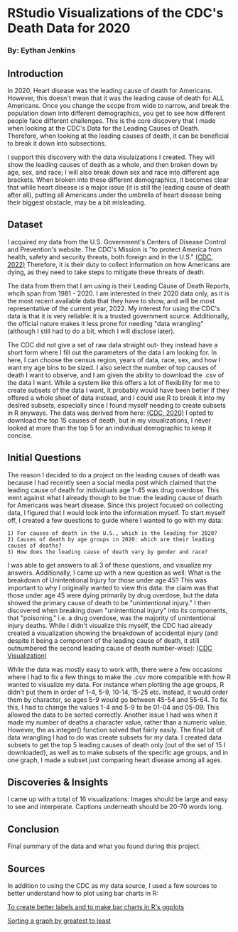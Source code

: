 # RStudio Visualizations of the CDC's Death Data for 2020
### By: Eythan Jenkins

## Introduction

In 2020, Heart disease was the leading cause of death for Americans. However, this doesn't mean that it was the leading cause of death for ALL Americans. Once you change the scope from wide to narrow, and break the population down into different demographics, you get to see how different people face different challenges. This is the core discovery that I made when looking at the CDC's Data for the Leading Causes of Death. Therefore, when looking at the leading causes of death, it can be beneficial to break it down into subsections. 

I support this discovery with the data visulaizations I created. They will show the leading causes of death as a whole, and then broken down by age, sex, and race; I will also break down sex and race into different age brackets. When broken into these different demographics, it becomes clear that while heart disease is a major issue (it is still the leading cause of death after all), putting all Americans under the umbrella of heart disease being their biggest obstacle, may be a bit misleading.

## Dataset

I acquired my data from the U.S. Government's Centers of Disease Control and Prevention's website. The CDC's Mission is "to protect America from health, safety and security threats, both foreign and in the U.S." [(CDC, 2022)](https://www.cdc.gov/about/organization/mission.htm) Therefore, it is their duty to collect information on how Americans are dying, as they need to take steps to mitigate these threats of death.

The data from them that I am using is their Leading Cause of Death Reports, whcih span from 1981 - 2020. I am interested in their 2020 data only, as it is the most recent available data that they have to show, and will be most representative of the current year, 2022. My interest for using the CDC's data is that it is very reliable: it is a trusted government source. Additionally, the official nature makes it less prone for needing "data wrangling" (although I still had to do a bit, which I will disclose later).

The CDC did not give a set of raw data straight out- they instead have a short form where I fill out the parameters of the data I am looking for. In here, I can choose the census region, years of data, race, sex, and how I want my age bins to be sized. I also select the number of top causes of death I want to observe, and I am given the ability to download the .csv of the data I want. While a system like this offers a lot of flexibility for me to create subsets of the data I want, it probably would have been better if they offered a whole sheet of data instead, and I could use R to break it into my desired subsets, especially since I found myself needing to create subsets in R anyways. The data was derived from here: [(CDC, 2020)](https://wisqars.cdc.gov/fatal-leading) I opted to download the top 15 causes of death, but in my visualizations, I never looked at more than the top 5 for an individual demographic to keep it concise. 

## Initial Questions

The reason I decided to do a project on the leading causes of death was because I had recently seen a social media post which claimed that the leading cause of death for individuals age 1-45 was drug overdose. This went against what I already though to be true: the leading cause of death for Americans was heart disease. Since this project focused on collecting data, I figured that I would look into the information myself. To start myself off, I created a few questions to guide where I wanted to go with my data:

    1) For causes of death in the U.S., which is the leading for 2020?
    2) Causes of death by age groups in 2020: which are their leading causes of deaths? 
    3) How does the leading cause of death vary by gender and race?
  
  I was able to get answers to all 3 of these questions, and visualize my answers. Additionally, I came up with a new question as well: What is the breakdown of Unintentional Injury for those under age 45? This was important to why I originally wanted to view this data: the claim was that those under age 45 were dying primarily by drug overdose, but the data showed the primary cause of death to be "unintentional injury." I then discovered when breaking down "unintentional injury" into its components, that "poisoning," i.e. a drug overdose, was the majority of unintentional injury deaths. While I didn't visualize this myself, the CDC had already created a visualization showing the breakdown of accidental injury (and despite it being a component of the leading cause of death, it still outnumbered the second leading cause of death number-wise): [(CDC Visualization)](https://www.cdc.gov/injury/wisqars/animated-leading-causes.html)
  
  While the data was mostly easy to work with, there were a few occasions where I had to fix a few things to make the .csv more compatible with how R wanted to visualize my data. For instance when plotting the age groups, R didn't put them in order of 1-4, 5-9, 10-14, 15-25 etc. Instead, it would order them by character, so ages 5-9 would go between 45-54 and 55-64. To fix this, I had to change the values 1-4 and 5-9 to be 01-04 and 05-09. This allowed the data to be sorted correctly. Another issue I had was when it made my number of deaths a character value, rather than a numeric value. However, the as.integer() function solved that fairly easily. The final bit of data wrangling I had to do was create subsets for my data. I created data subsets to get the top 5 leading causes of death only (out of the set of 15 I downloaded), as well as to make subsets of the specific age groups, and in one graph, I made a subset just comparing heart disease among all ages.

## Discoveries & Insights

I came up with a total of 16 visualizations:
Images should be large and easy to see and interperate. 
Captions underneath should be 20-70 words long.

## Conclusion

Final summary of the data and what you found during this project.

## Sources

In addition to using the CDC as my data source, I used a few sources to better understand how to plot using bar charts in R:

[To create better labels and to make bar charts in R's ggplots](http://www.sthda.com/english/wiki/ggplot2-barplots-quick-start-guide-r-software-and-data-visualization)

[Sorting a graph by greatest to least](https://sebastiansauer.github.io/ordering-bars/)
